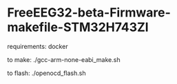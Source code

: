# FreeEEG32-beta-Firmware-makefile-STM32H743ZI

requirements: docker

to make:
./gcc-arm-none-eabi_make.sh

to flash:
./openocd_flash.sh
